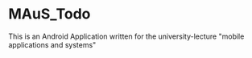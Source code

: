 # MAuS_Todo

This is an Android Application written for the university-lecture "mobile applications and systems"  
